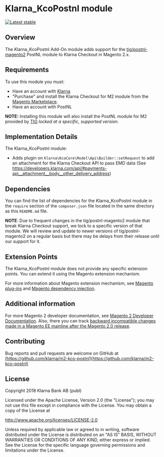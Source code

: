 # Klarna_KcoPostnl module

[![Latest stable](https://img.shields.io/packagist/v/klarna/module-kco-post-nl.svg)](https://packagist.org/packages/klarna/module-kco-post-nl)

## Overview

The Klarna_KcoPostnl Add-On module adds support for the [tig/postnl-magento2](https://github.com/tig-nl/postnl-magento2/) PostNL module to Klarna Checkout in Magento 2.x.

## Requirements
To use this module you must:
 * Have an account with [Klarna](https://www.klarna.com)
 * "Purchase" and install the Klarna Checkout for M2 module from the [Magento Marketplace](https://marketplace.magento.com/klarna-m2-checkout.html).
 * Have an account with PostNL

**NOTE:** Installing this module will also install the PostNL module for M2 provided by [TIG](https://tig.nl/) _locked at a specific, supported version_.

## Implementation Details

The Klarna_KcoPostnl module:

 * Adds plugin on `Klarna\KcoCore\Model\Api\Builder::setRequest` to add an attachment for the Klarna Checkout API to pass EMD data (See https://developers.klarna.com/api/#payments-api__attachment__body__other_delivery_address)

## Dependencies

You can find the list of dependencies for the Klarna_KcoPostnl module in the `require` section of the `composer.json` file located in the same directory as this `README.md` file.

**NOTE**: Due to frequent changes in the tig/postnl-magento2 module that break Klarna Checkout support, we lock to a specific version of that module. We will review and update to newer versions of tig/postnl-magento2 on a regular basis but there may be delays from their release until our support for it.

## Extension Points

The Klarna_KcoPostnl module does not provide any specific extension points. You can extend it using the Magento extension mechanism.

For more information about Magento extension mechanism, see [Magento plug-ins](http://devdocs.magento.com/guides/v2.0/extension-dev-guide/plugins.html) and [Magento dependency injection](http://devdocs.magento.com/guides/v2.0/extension-dev-guide/depend-inj.html).

## Additional information

For more Magento 2 developer documentation, see [Magento 2 Developer Documentation](http://devdocs.magento.com). Also, there you can track [backward incompatible changes made in a Magento EE mainline after the Magento 2.0 release](http://devdocs.magento.com/guides/v2.0/release-notes/changes/ee_changes.html).

## Contributing

Bug reports and pull requests are welcome on GitHub at [https://github.com/klarna/m2-kco-postnl](https://github.com/klarna/m2-kco-postnl)

## License

Copyright 2018 Klarna Bank AB (publ)

Licensed under the Apache License, Version 2.0 (the "License");
you may not use this file except in compliance with the License.
You may obtain a copy of the License at

 http://www.apache.org/licenses/LICENSE-2.0

Unless required by applicable law or agreed to in writing, software
distributed under the License is distributed on an "AS IS" BASIS,
WITHOUT WARRANTIES OR CONDITIONS OF ANY KIND, either express or implied.
See the License for the specific language governing permissions and
limitations under the License.
